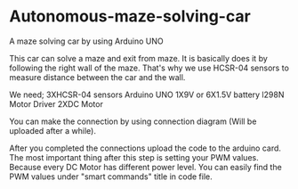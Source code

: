 # Autonomous-maze-solving-car
A maze solving car by using Arduino UNO

This car can solve a maze and exit from maze. It is basically does it by following the right wall of the maze. That's why we use HCSR-04 sensors to measure distance between the car and the wall.

We need;
3XHCSR-04 sensors
Arduino UNO
1X9V or 6X1.5V battery
l298N Motor Driver
2XDC Motor

You can make the connection by using connection diagram (Will be uploaded after a while).

After you completed the connections upload the code to the arduino card. The most important thing after this step is setting your PWM values. Because every DC Motor has different power level. You can easily find the PWM values under "smart commands" title in code file.
